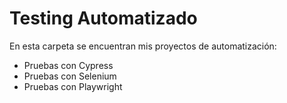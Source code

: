 # Testing Automatizado

En esta carpeta se encuentran mis proyectos de automatización:

- Pruebas con Cypress
- Pruebas con Selenium  
- Pruebas con Playwright
